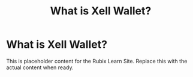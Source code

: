 ﻿---
title: What is Xell Wallet?
sidebar_label: What is Xell Wallet?
---

<!-- File: docs/xell-wallet/what-is-xell.md -->
# What is Xell Wallet?

This is placeholder content for the Rubix Learn Site. Replace this with the actual content when ready.
